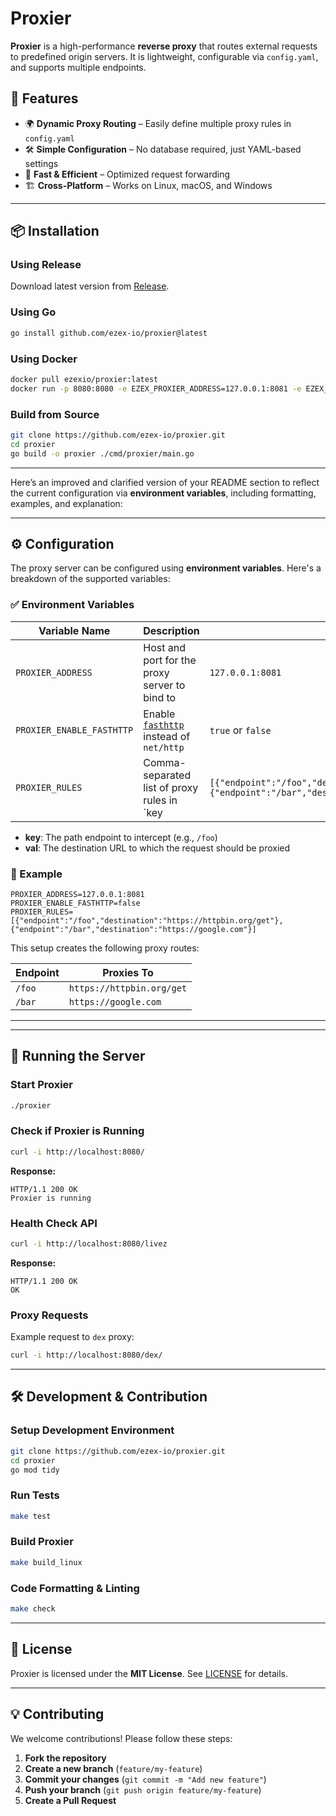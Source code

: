 # Proxier

**Proxier** is a high-performance **reverse proxy** that routes external requests to predefined origin servers.
It is lightweight, configurable via `config.yaml`, and supports multiple endpoints.

## 🚀 Features
- 🌍 **Dynamic Proxy Routing** – Easily define multiple proxy rules in `config.yaml`
- 🛠 **Simple Configuration** – No database required, just YAML-based settings
- 🚀 **Fast & Efficient** – Optimized request forwarding
- 🏗 **Cross-Platform** – Works on Linux, macOS, and Windows

---

## 📦 Installation
### **Using Release**
Download latest version from [Release](https://github.com/ezex-io/proxier/releases).

### **Using Go**
```sh
go install github.com/ezex-io/proxier@latest
```

### **Using Docker**
```sh
docker pull ezexio/proxier:latest
docker run -p 8080:8080 -e EZEX_PROXIER_ADDRESS=127.0.0.1:8081 -e EZEX_PROXIER_PROXY_RULES=/foo|https://httpbin.org/get,/bar|https://google.com ezexio/proxier
```

### **Build from Source**
```sh
git clone https://github.com/ezex-io/proxier.git
cd proxier
go build -o proxier ./cmd/proxier/main.go
```

---

Here’s an improved and clarified version of your README section to reflect the current configuration via **environment variables**, including formatting, examples, and explanation:

---

## ⚙️ Configuration

The proxy server can be configured using **environment variables**. Here's a breakdown of the supported variables:

### ✅ Environment Variables

| Variable Name                  | Description                                                                    | Example           |
| ------------------------------ | ------------------------------------------------------------------------------ | ----------------- |
| `PROXIER_ADDRESS`         | Host and port for the proxy server to bind to                                  | `127.0.0.1:8081`  |
| `PROXIER_ENABLE_FASTHTTP` | Enable [`fasthttp`](https://github.com/valyala/fasthttp) instead of `net/http` | `true` or `false` |
| `PROXIER_RULES`     | Comma-separated list of proxy rules in \`key                                   | `[{"endpoint":"/foo","destination":"https://httpbin.org/get"}, {"endpoint":"/bar","destination":"https://google.com"}]` |

* **key**: The path endpoint to intercept (e.g., `/foo`)
* **val**: The destination URL to which the request should be proxied

### 🔁 Example

```env
PROXIER_ADDRESS=127.0.0.1:8081
PROXIER_ENABLE_FASTHTTP=false
PROXIER_RULES=[{"endpoint":"/foo","destination":"https://httpbin.org/get"}, {"endpoint":"/bar","destination":"https://google.com"}]
```

This setup creates the following proxy routes:

| Endpoint | Proxies To                |
| -------- | ------------------------- |
| `/foo`   | `https://httpbin.org/get` |
| `/bar`   | `https://google.com`      |

---


---

## 🚀 Running the Server
### **Start Proxier**
```sh
./proxier
```

### **Check if Proxier is Running**
```sh
curl -i http://localhost:8080/
```
**Response:**
```
HTTP/1.1 200 OK
Proxier is running
```

### **Health Check API**
```sh
curl -i http://localhost:8080/livez
```
**Response:**
```
HTTP/1.1 200 OK
OK
```

### **Proxy Requests**
Example request to `dex` proxy:
```sh
curl -i http://localhost:8080/dex/
```

---

## 🛠 Development & Contribution
### **Setup Development Environment**
```sh
git clone https://github.com/ezex-io/proxier.git
cd proxier
go mod tidy
```

### **Run Tests**
```sh
make test
```

### **Build Proxier**
```sh
make build_linux
```

### **Code Formatting & Linting**
```sh
make check
```

---

## 📜 License
Proxier is licensed under the **MIT License**. See [LICENSE](./LICENSE) for details.

---

## 💡 Contributing
We welcome contributions! Please follow these steps:
1. **Fork the repository**
2. **Create a new branch** (`feature/my-feature`)
3. **Commit your changes** (`git commit -m "Add new feature"`)
4. **Push your branch** (`git push origin feature/my-feature`)
5. **Create a Pull Request**
